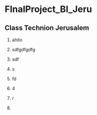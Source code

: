 # FInalProject_BI_Jeru

## Class Technion Jerusalem

1. ahito

2. sdfgdfgdfg

3. sdf
4. s
5. fd
6. 4
7. r
8. 
